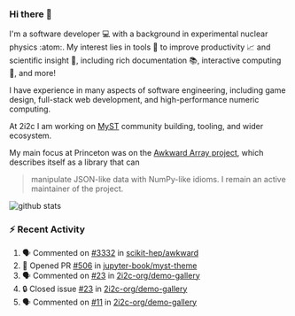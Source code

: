 ### Hi there 👋 

I'm a software developer 💻 with a background in experimental nuclear physics :atom:. My interest lies in tools :wrench: to improve productivity :chart_with_upwards_trend: and scientific insight :telescope:, including rich documentation 📚, interactive computing 🧮, and more! 

I have experience in many aspects of software engineering, including game design, full-stack web development, and high-performance numeric computing. 

At 2i2c I am working on [MyST](https://github.com/jupyter-book/mystmd) community building, tooling, and wider ecosystem. 

My main focus at Princeton was on the [Awkward Array project](awkward-array.org/), which describes itself as a library that can 
> manipulate JSON-like data with NumPy-like idioms. I remain an active maintainer of the project. 

![github stats](https://github-readme-stats.vercel.app/api?username=agoose77&show_icons=true&hide_rank=true&hide_title=true&bg_color=30,e76445,904e95&text_color=efe3ec&icon_color=efe3ec)
<!--
**agoose77/agoose77** is a ✨ _special_ ✨ repository because its `README.md` (this file) appears on your GitHub profile.

Here are some ideas to get you started:

- 🔭 I’m currently working on ...
- 🌱 I’m currently learning ...
- 👯 I’m looking to collaborate on ...
- 🤔 I’m looking for help with ...
- 💬 Ask me about ...
- 📫 How to reach me: ...
- 😄 Pronouns: ...
- ⚡ Fun fact: ...
-->

### :zap: Recent Activity

<!--START_SECTION:activity-->
1. 🗣 Commented on [#3332](https://github.com/scikit-hep/awkward/pull/3332#issuecomment-2524146729) in [scikit-hep/awkward](https://github.com/scikit-hep/awkward)
2. 💪 Opened PR [#506](https://github.com/jupyter-book/myst-theme/pull/506) in [jupyter-book/myst-theme](https://github.com/jupyter-book/myst-theme)
3. 🗣 Commented on [#23](https://github.com/2i2c-org/demo-gallery/issues/23#issuecomment-2523197028) in [2i2c-org/demo-gallery](https://github.com/2i2c-org/demo-gallery)
4. 🔒 Closed issue [#23](https://github.com/2i2c-org/demo-gallery/issues/23) in [2i2c-org/demo-gallery](https://github.com/2i2c-org/demo-gallery)
5. 🗣 Commented on [#11](https://github.com/2i2c-org/demo-gallery/issues/11#issuecomment-2523196005) in [2i2c-org/demo-gallery](https://github.com/2i2c-org/demo-gallery)
<!--END_SECTION:activity-->
